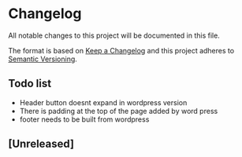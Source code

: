 # Changelog
All notable changes to this project will be documented in this file.

The format is based on [Keep a Changelog](http://keepachangelog.com/en/1.0.0/)
and this project adheres to [Semantic Versioning](http://semver.org/spec/v2.0.0.html).

## Todo list
- Header button doesnt expand in wordpress version
- There is padding at the top of the page added by word press
- footer needs to be built from wordpress


## [Unreleased]

